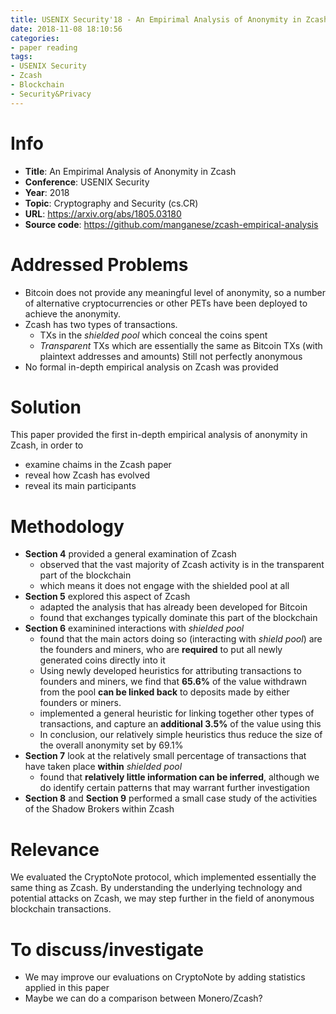 ```yaml
---
title: USENIX Security'18 - An Empirimal Analysis of Anonymity in Zcash
date: 2018-11-08 18:10:56
categories:
- paper reading
tags:
- USENIX Security
- Zcash
- Blockchain
- Security&Privacy 
---
```


# Info

- **Title**: An Empirimal Analysis of Anonymity in Zcash
- **Conference**: USENIX Security
- **Year**: 2018
- **Topic**: Cryptography and Security (cs.CR)
- **URL**: https://arxiv.org/abs/1805.03180
- **Source code**: https://github.com/manganese/zcash-empirical-analysis


# Addressed Problems

- Bitcoin does not provide any meaningful level of anonymity, so a number of alternative cryptocurrencies or other PETs have been deployed to achieve the anonymity.
- Zcash has two types of transactions.
    - TXs in the *shielded pool* which conceal the coins spent
    - *Transparent* TXs which are essentially the same as Bitcoin TXs (with plaintext addresses and amounts)
    Still not perfectly anonymous
- No formal in-depth empirical analysis on Zcash was provided

# Solution

This paper provided the first in-depth empirical analysis of anonymity in Zcash, in order to 

- examine chaims in the Zcash paper
- reveal how Zcash has evolved 
- reveal its main participants

# Methodology

- **Section 4** provided a general examination of Zcash
    - observed that the vast majority of Zcash activity is in the transparent part of the blockchain
    - which means it does not engage with the shielded pool at all
- **Section 5** explored this aspect of Zcash
    - adapted the analysis that has already been developed for Bitcoin
    - found that exchanges typically dominate this part of the blockchain
- **Section 6** examinined interactions with *shielded pool*
    - found that the main actors doing so (interacting with *shield pool*) are the founders and miners, who are **required** to put all newly generated coins directly into it
    - Using newly developed heuristics for attributing transactions to founders and miners, we find that **65.6%** of the value withdrawn from the pool **can be linked back** to deposits made by either founders or miners. 
    - implemented a general heuristic for linking together other types of transactions, and capture an **additional 3.5%** of the value using this
    - In conclusion, our relatively simple heuristics thus reduce the size of the overall anonymity set by 69.1%
- **Section 7** look at the relatively small percentage of transactions that have taken place **within** *shielded pool*
    - found that **relatively little information can be inferred**, although we do identify certain patterns that may warrant further investigation
- **Section 8** and **Section 9** performed a small case study of the activities of the Shadow Brokers within Zcash


# Relevance

We evaluated the CryptoNote protocol, which implemented essentially the same thing as Zcash.
By understanding the underlying technology and potential attacks on Zcash, we may step further in the field of anonymous blockchain transactions.

# To discuss/investigate

- We may improve our evaluations on CryptoNote by adding statistics applied in this paper
- Maybe we can do a comparison between Monero/Zcash?